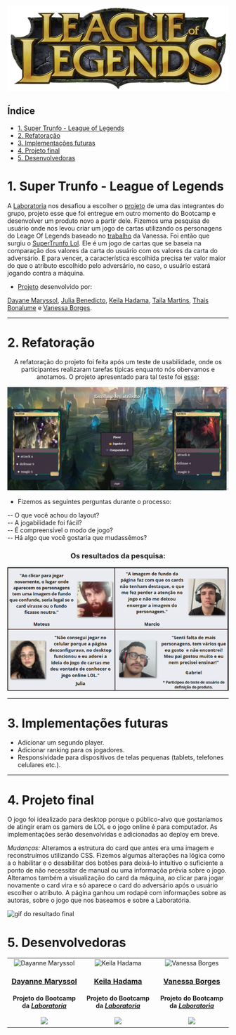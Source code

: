 <div align="center">

![titulo e imagem da capa](./src/images/logo.png)

</div>

## Índice

- [1. Super Trunfo - League of Legends](#-super-trunfo---league-of-legends)
- [2. Refatoração](#-refatoração)
- [3. Implementações futuras](#-implementações-futuras)
- [4. Projeto final](#projeto-final)
- [5. Desenvolvedoras](#desenvolvedoras)

# 1. Super Trunfo - League of Legends

A [Laboratoria](https://www.laboratoria.la/br) nos desafiou a escolher o [projeto](https://github.com/Laboratoria/SAP007-data-lovers) de uma das integrantes do grupo, projeto esse que foi entregue em outro momento do Bootcamp e desenvolver um produto novo a partir dele. Fizemos uma pesquisa de usuário onde nos levou criar um jogo de cartas utilizando os personagens do Leage Of Legends baseado no [trabalho](https://vanessavb92.github.io/SAP007-data-lovers/src/) da Vanessa.
Foi então que surgiu o [SuperTrunfo Lol](https://juliabb.github.io/super-trunfo-lol/). Ele é um jogo de cartas que se baseia na comparação dos valores da carta do usuário com os valores da carta do adversário. E para vencer, a característica escolhida precisa ter valor maior do que o atributo escolhido pelo adversário, no caso, o usuário estará jogando contra a máquina.<br>

* [Projeto](https://github.com/juliabb/super-trunfo-lol) desenvolvido por:

[Dayane Maryssol](https://www.linkedin.com/in/dayannemaryssol/), [Julia Benedicto](https://www.linkedin.com/in/julia-cruz-7aa339183/), [Keila Hadama](https://www.linkedin.com/in/keila-hadama/), [Taila Martins](https://www.linkedin.com/in/taila-martins/), [Thais Bonalume](https://www.linkedin.com/in/thais-moreira-jesus-bonalume/) e [Vanessa Borges](https://www.linkedin.com/in/vanessa-borges-a05b4636/).

---
# 2. Refatoração

<div align="center">
  
A refatoração do projeto foi feita após um teste de usabilidade, onde os participantes realizaram tarefas típicas enquanto nós obervamos e anotamos. O projeto apresentado para tal teste foi [esse](https://juliabb.github.io/super-trunfo-lol/):<br>

![imagem do projeto anterior](./src/images/projeto-antigo-layout.png)

</div>

- Fizemos as seguintes perguntas durante o processo:

-- O que você achou do layout?<br>
-- A jogabilidade foi fácil?<br>
-- É compreensível o modo de jogo?<br>
-- Há algo que você gostaria que mudassêmos?<br>

<div align="center">
  
### Os resultados da pesquisa:

![teste de usabilidade](./src/images/usabilidade-readme.png)

</div>
 
---
 # 3. Implementações futuras

- Adicionar um segundo player.
- Adicionar ranking para os jogadores.
- Responsividade para dispositivos de telas pequenas (tablets, telefones celulares etc.).

---
# 4. Projeto final

O jogo foi idealizado para desktop porque o público-alvo que gostaríamos de atingir eram os gamers de LOL e o jogo online é para computador. As implementações serão desenvolvidas e adicionadas ao deploy em breve. 

*Mudanças:* Alteramos a estrutura do card que antes era uma imagem e reconstruímos utilizando CSS. Fizemos algumas alterações na lógica como a o habilitar e o desabilitar dos botões para deixá-lo intuitivo o suficiente a ponto de não necessitar de manual ou uma informaçõa prévia sobre o jogo. Alteramos também a visualização do card da máquina, ao clicar para jogar novamente o card vira e só aparece o card do adversário após o usuário escolher o atributo. A página ganhou um rodapé com informações sobre as autoras, sobre o jogo que nos baseamos e sobre a Laboratória. 

![gif do resultado final](./src/images/gif.video.projeto.gif)

# 5. Desenvolvedoras

<table>
<td>
  <div align= "center">
    <img alt="Dayanne Maryssol" height="150" src="https://avatars.githubusercontent.com/u/92697749?v=4"> 
  </div>
  <h3 align="center"><a href="https://github.com/Maryssun">Dayanne Maryssol</a></h3>
  <h4 align="center">Projeto do Bootcamp da <em><a href="https://hub.laboratoria.la/br">Laboratoria</a></em></h4>
  <div align="center">
     <a href="https://www.linkedin.com/in/dayannemaryssol/" target="_blank"><img src="https://img.shields.io/badge/-LinkedIn-%230077B5?style=for-the-badge&logo=linkedin&logoColor=white"></a>
  </div>
  </div>
</td>

<td>
  <div align= "center">
    <img alt="Keila Hadama" height="150" src="https://avatars.githubusercontent.com/u/88164568?v=4"> 
  </div>
  <h3 align="center"><a href="https://github.com/hadamakei">Keila Hadama</a></h3>
  <h4 align="center">Projeto do Bootcamp da <em><a href="https://hub.laboratoria.la/br">Laboratoria</a></em></h4>
  <div align="center">
    <a href="https://www.linkedin.com/in/keila-hadama/" target="_blank"><img src="https://img.shields.io/badge/-LinkedIn-%230077B5?style=for-the-badge&logo=linkedin&logoColor=white"></a>
  </div>
</td>

<td>
    <div align= "center">
    <img alt="Vanessa Borges" height="150" src="https://avatars.githubusercontent.com/u/89863244?v=4"> 
  </div>
  <h3 align="center"><a href="https://github.com/vanessavb92">Vanessa Borges</a></h3>
  <h4 align="center">Projeto do Bootcamp da <em><a href="https://hub.laboratoria.la/br">Laboratoria</a></em></h4>
  <div align="center">
    <a href="https://www.linkedin.com/in/vanessa-borges-a05b4636/" target="_blank"><img src="https://img.shields.io/badge/-LinkedIn-%230077B5?style=for-the-badge&logo=linkedin&logoColor=white"></a>
  </div>
   
</td>

</table>
